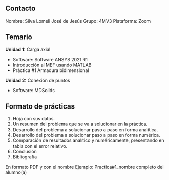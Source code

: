 ## Contacto

Nombre: Silva Lomeli José de Jesús
Grupo: 4MV3
Plataforma: Zoom

## Temario
**Unidad 1:** Carga axial
* Software: Software ANSYS 2021 R1
* Introducción al MEF usando MATLAB
* Práctica #1 Armadura bidimensional

**Unidad 2:** Conexión de puntos
* Software: MDSolids

## Formato de prácticas
1. Hoja con sus datos.
2. Un resumen del problema que se va a solucionar en la práctica.
3. Desarrollo del problema a solucionar paso a paso en forma analítica.
4. Desarrollo del problema a solucionar paso a paso en forma numérica.
5. Comparación de resultados analítico y numéricamente, presentando en tabla con el error relativo.
6. Conclusión
7. Bibliografía

En formato PDF y con el nombre
Ejemplo: Practica#1_nombre completo del alumno(a)